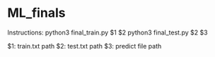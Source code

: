 # ML_finals

Instructions:
python3 final_train.py $1 $2
python3 final_test.py $2 $3

$1: train.txt path
$2: test.txt path
$3: predict file path
